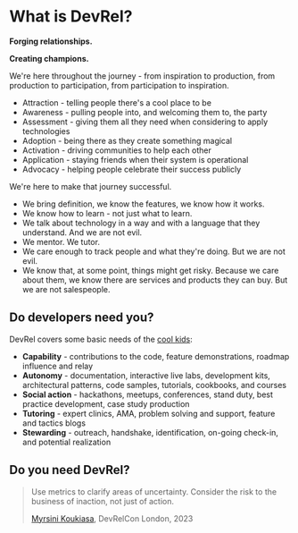 # What is DevRel?

__Forging relationships.__

__Creating champions.__

We're here throughout the journey - from inspiration to production, from production to participation, from participation to inspiration.

* Attraction - telling people there's a cool place to be
* Awareness - pulling people into, and welcoming them to, the party
* Assessment - giving them all they need when considering to apply technologies
* Adoption - being there as they create something magical
* Activation - driving communities to help each other
* Application - staying friends when their system is operational
* Advocacy - helping people celebrate their success publicly

We're here to make that journey successful.

* We bring definition, we know the features, we know how it works.
* We know how to learn - not just what to learn.
* We talk about technology in a way and with a language that they understand. And we are not evil.
* We mentor. We tutor.
* We care enough to track people and what they're doing. But we are not evil.
* We know that, at some point, things might get risky. Because we care about them, we know there are services and products they can buy. But we are not salespeople.

## Do developers need you?

DevRel covers some basic needs of the [cool kids](cool-kid.md):

* __Capability__ - contributions to the code, feature demonstrations, roadmap influence and relay
* __Autonomy__ - documentation, interactive live labs, development kits, architectural patterns, code samples, tutorials, cookbooks, and courses
* __Social action__ - hackathons, meetups, conferences, stand duty, best practice development, case study production
* __Tutoring__ - expert clinics, AMA, problem solving and support, feature and tactics blogs
* __Stewarding__ - outreach, handshake, identification, on-going check-in, and potential realization

## Do you need DevRel?

> Use metrics to clarify areas of uncertainty. Consider the risk to the business of inaction, not just of action.
> 
> [Myrsini Koukiasa](https://www.linkedin.com/in/myrsinikoukiasa/), DevRelCon London, 2023

